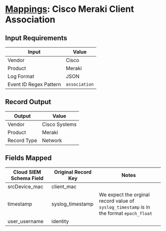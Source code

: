 # [Mappings](README.md): Cisco Meraki Client Association

## Input Requirements

|Input|Value|
|-----|-----|
|Vendor|Cisco|
|Product|Meraki|
|Log Format|JSON|
|Event ID Regex Pattern|`association`|

## Record Output

|Output|Value|
|------|-----|
|Vendor|Cisco Systems|
|Product|Meraki|
|Record Type|Network|

## Fields Mapped

|Cloud SIEM Schema Field|Original Record Key|Notes|
|-----------------------|-------------------|-----|
|srcDevice_mac|client_mac||
|timestamp|syslog_timestamp|We expect the orginal record value of `syslog_timestamp` is in the format `epoch_float`|
|user_username|identity||


